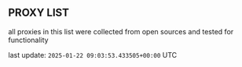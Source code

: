 ## PROXY LIST

all proxies in this list were collected from open sources and tested for functionality

last update: `2025-01-22 09:03:53.433505+00:00` UTC